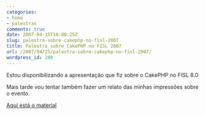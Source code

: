 ```yaml
---
categories:
- home
- palestras
comments: true
date: 2007-04-15T16:00:25Z
slug: palestra-sobre-cakephp-no-fisl-2007
title: Palestra sobre CakePHP no FISL 2007
url: /2007/04/15/palestra-sobre-cakephp-no-fisl-2007/
wordpress_id: 200
---
```


Estou disponibilizando a apresentação que fiz sobre o CakePHP no FISL 8.0

Mais tarde vou tentar também fazer um relato das minhas impressões sobre o evento.

[Aqui está o material](/docs/cake_fisl.pdf)
